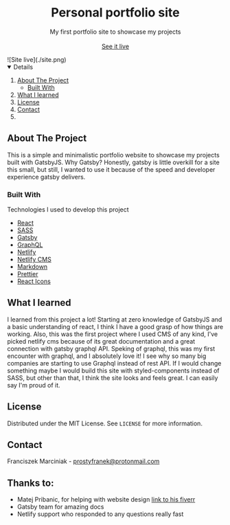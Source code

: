  <h1 align="center">Personal portfolio site</h1>

  <p align="center">
    My first portfolio site to showcase my projects    <br />
    <br />
    <a href="https://franek.wtf">See it live</a>
  </p>
</p>
![Site live](./site.png)

<details open="open">
  <ol>
    <li>
      <a href="#about-the-project">About The Project</a>
      <ul>
        <li><a href="#built-with">Built With</a></li>
      </ul>
    </li>
     <li><a href="#what-i-learned">What I learned</a></li>
    <li><a href="#license">License</a></li>
    <li><a href="#contact">Contact</a></li>
    <li><a href="#thanks-to"></a></li>
  </ol>
</details>

## About The Project

This is a simple and minimalistic portfolio website to showcase my projects built with GatsbyJS.
Why Gatsby? Honestly, gatsby is little overkill for a site this small, but still, I wanted to use it because of the speed and developer experience gatsby delivers.

### Built With

Technologies I used to develop this project

- [React](https://reactjs.org)
- [SASS](https://sass-lang.com/)
- [Gatsby](https://www.gatsbyjs.com/)
- [GraphQL](https://www.graphql.org/)
- [Netlify](https://Netlify.com)
- [Netlify CMS](https://www.netlifycms.org/)
- [Markdown](https://www.markdownguide.org/)
- [Prettier](https://prettier.io/)
- [React Icons](https://react-icons.github.io/react-icons/)

## What I learned

I learned from this project a lot! Starting at zero knowledge of GatsbyJS and a basic understanding of react, I think I have a good grasp of how things are working. Also, this was the first project where I used CMS of any kind, I've picked netlify cms because of its great documentation and a great connection with gatsby graphql API. Speking of graphql, this was my first encounter with graphql, and I absolutely love it! I see why so many big companies are starting to use Graphql instead of rest API.
If I would change something maybe I would build this site with styled-components instead of SASS, but other than that, I think the site looks and feels great. I can easily say I'm proud of it.

## License

Distributed under the MIT License. See `LICENSE` for more information.

## Contact

Franciszek Marciniak - prostyfranek@protonmail.com

## Thanks to:

- Matej Pribanic, for helping with website design [link to his fiverr](https://www.fiverr.com/matejpribanic)
- Gatsby team for amazing docs
- Netlify support who responded to any questions really fast
